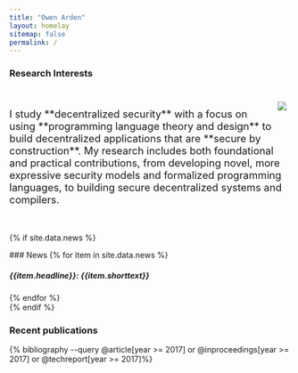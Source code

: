 ```yaml
---
title: "Owen Arden"
layout: homelay
sitemap: false
permalink: /
---
```


### Research Interests
<br />

<img align="right" style="margin:0.5em" src="/home/images/areas.svg"/>

<p style="font-size:130%">
I study **decentralized security** with a focus on
using **programming language theory and design** to build decentralized
applications that are **secure by construction**.  My research includes both
foundational and practical contributions, from developing novel, more expressive
security models and formalized programming languages, to building secure decentralized systems
and compilers.
</p>
<br clear="right"/>

<!--
#### Advancing Computer Security Foundations
#### Designing Secure Programming Abstractions
#### Building Secure Distributed and Decentralized Systems

Developing secure applications is unreasonably hard. Real-world security breaches rarely result from direct attacks on security mechanisms. Instead, attackers take advantage of applications that use these mechanisms incorrectly or violate their assumptions.

Application developers should be domain experts, not security experts. I study language-based approaches to building decentralized and distributed applications that are secure by construction. Using high-level abstractions to synthesize low-level security protocols, programmers can build secure applications without being security experts.

-->

{% if site.data.news %}
<div class="jumbotron">
### News
{% for item in site.data.news %}
<h5><b>{{item.headline}}</b>: {{item.shorttext}}</h5> 
{% endfor %}
</div>
{% endif %}

### Recent publications
{% bibliography --query @article[year >= 2017] or @inproceedings[year >= 2017] or @techreport[year >= 2017]%}
